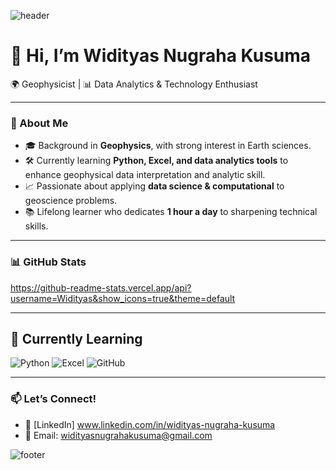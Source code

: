 ![header](https://capsule-render.vercel.app/api?type=waving&color=0:00416A,100:00B4DB&height=200s)

# 👋 Hi, I’m Widityas Nugraha Kusuma  

🌍 Geophysicist | 📊 Data Analytics & Technology Enthusiast

---

### 🚀 About Me
- 🎓 Background in **Geophysics**, with strong interest in Earth sciences.  
- 🛠 Currently learning **Python, Excel, and data analytics tools** to enhance geophysical data interpretation and analytic skill. 
- 📈 Passionate about applying **data science & computational** to geoscience problems.  
- 📚 Lifelong learner who dedicates **1 hour a day** to sharpening technical skills.  

---

### 📊 GitHub Stats
https://github-readme-stats.vercel.app/api?username=Widityas&show_icons=true&theme=default

---

## 📖 Currently Learning
![Python](https://img.shields.io/badge/Python-3776AB?style=plastic&logo=python&logoColor=white)
![Excel](https://img.shields.io/badge/Excel-217346?style=plastic&logo=microsoft-excel&logoColor=white)
![GitHub](https://img.shields.io/badge/GitHub-181717?style=plastic&logo=github&logoColor=white)

---

### 📫 Let’s Connect!
- 💼 [LinkedIn] www.linkedin.com/in/widityas-nugraha-kusuma 
- 📧 Email: widityasnugrahakusuma@gmail.com

![footer](https://capsule-render.vercel.app/api?type=waving&color=0:00416A,100:00B4DB&height=100&section=footer)
